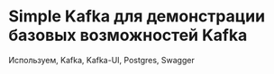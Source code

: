 # Simple Kafka для демонстрации базовых возможностей Kafka

Используем, Kafka, Kafka-UI, Postgres, Swagger
